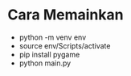 # Cara Memainkan

- python -m venv env
- source env/Scripts/activate
- pip install pygame
- python main.py
